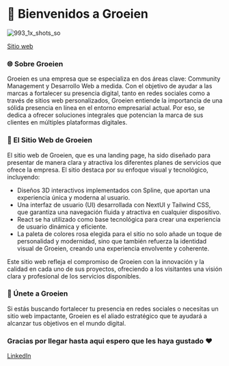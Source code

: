 # 🌟 Bienvenidos a Groeien
![993_1x_shots_so](https://github.com/user-attachments/assets/0b77ab3f-d1f2-47b3-b626-8d752fcb6bca)

[Sitio web](https://groeien.vercel.app)

### 🌐 Sobre Groeien
Groeien es una empresa que se especializa en dos áreas clave: Community Management y Desarrollo Web a medida. Con el objetivo de ayudar a las marcas a fortalecer su presencia digital, tanto en redes sociales como a través de sitios web personalizados, Groeien entiende la importancia de una sólida presencia en línea en el entorno empresarial actual. Por eso, se dedica a ofrecer soluciones integrales que potencian la marca de sus clientes en múltiples plataformas digitales.

### 🌟 El Sitio Web de Groeien
El sitio web de Groeien, que es una landing page, ha sido diseñado para presentar de manera clara y atractiva los diferentes planes de servicios que ofrece la empresa. El sitio destaca por su enfoque visual y tecnológico, incluyendo:

* Diseños 3D interactivos implementados con Spline, que aportan una experiencia única y moderna al usuario.
* Una interfaz de usuario (UI) desarrollada con NextUI y Tailwind CSS, que garantiza una navegación fluida y atractiva en cualquier dispositivo.
* React se ha utilizado como base tecnológica para crear una experiencia de usuario dinámica y eficiente.
* La paleta de colores rosa elegida para el sitio no solo añade un toque de personalidad y modernidad, sino que también refuerza la identidad visual de Groeien, creando una experiencia envolvente y coherente.
  
Este sitio web refleja el compromiso de Groeien con la innovación y la calidad en cada uno de sus proyectos, ofreciendo a los visitantes una visión clara y profesional de los servicios disponibles.

### 🚀 Únete a Groeien
Si estás buscando fortalecer tu presencia en redes sociales o necesitas un sitio web impactante, Groeien es el aliado estratégico que te ayudará a alcanzar tus objetivos en el mundo digital.

### Gracias por llegar hasta aqui espero que les haya gustado ❤
[LinkedIn](https://www.linkedin.com/in/santiago-lopez-3962a4234/)
